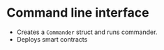 # Command line interface

* Creates a `Commander` struct and runs commander.
* Deploys smart contracts
